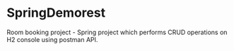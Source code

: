 # SpringDemorest
Room booking project - Spring project which performs CRUD operations on H2 console using postman API.
